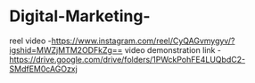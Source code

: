 # Digital-Marketing-

reel video -https://www.instagram.com/reel/CyQAGvmygyv/?igshid=MWZjMTM2ODFkZg==
video demonstration link - https://drive.google.com/drive/folders/1PWckPohFE4LUQbdC2-SMdfEM0cAGOzxj
